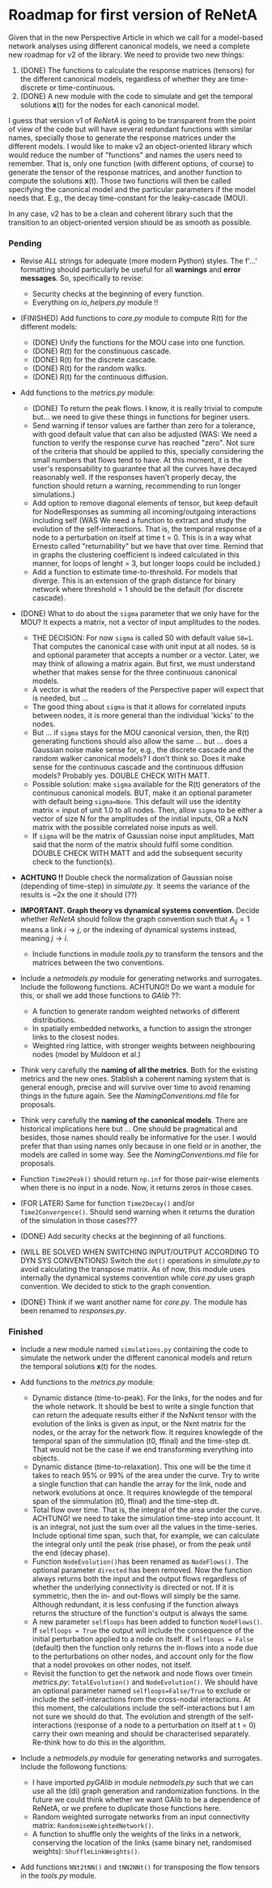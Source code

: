 # Roadmap for first version of ReNetA

Given that in the new Perspective Article in which we call for a model-based network analyses using different canonical models, we need a complete new roadmap for v2 of the library. We need to provide two new things:

1. (DONE) The functions to calculate the response matrices (tensors) for the different canonical models, regardless of whether they are time-discrete or time-continuous.
2. (DONE) A new module with the code to simulate and get the temporal solutions **x**(t) for the nodes for each canonical model.

I guess that version v1 of *ReNetA* is going to be transparent from the point of view of the code but will have several redundant functions with similar names, specially those to generate the response matrices under the different models. I would like to make v2 an object-oriented library which would reduce the number of "functions" and names the users need to remember. That is, only one function (with different options, of course) to generate the tensor of the response matrices, and another function to compute the solutions **x**(t). Those two functions will then be called specifying the canonical model and the particular parameters if the model needs that. E.g., the decay time-constant for the leaky-cascade (MOU).

In any case, v2 has to be a clean and coherent library such that the transition to an object-oriented version should be as smooth as possible.


### Pending

- Revise *ALL* strings for adequate (more modern Python) styles. The f'…' formatting should particularly be useful for all **warnings** and **error messages**. So, specifically to revise:
	- Security checks at the beginning of every function.
	- Everything on *io_helpers.py* module !! 
- (FINISHED) Add functions to *core.py* module to compute R(t) for the different models:
	- (DONE) Unify the functions for the MOU case into one function.
	- (DONE) R(t) for the constinuous cascade.
	- (DONE) R(t) for the discrete cascade.
	- (DONE) R(t) for the random walks.
	- (DONE) R(t) for the continuous diffusion.
- Add functions to the *metrics.py* module:
	- (DONE) To return the peak flows. I know, it is really trivial to compute but… we need to give these things in functions for beginer users.
	- Send warning if tensor values are farther than zero for a tolerance, with good default value that can also be adjusted (WAS: We need a function to verify the response curve has reached "zero". Not sure of the criteria that should be applied to this, specially considering the small numbers that flows tend to have. At this moment, it is the user's responsability to guarantee that all the curves have decayed reasonably well. If the responses haven't properly decay, the function should return a warning, recommending to run longer simulations.)
	- Add option to remove diagonal elements of tensor, but keep default for NodeResponses as summing all incoming/outgoing interactions including self (WAS We need a function to extract and study the evolution of the self-interactions. That is, the temporal response of a node to a perturbation on itself at time t = 0. This is in a way what Ernesto called "returnability" but we have that over time. Remind that in graphs the clustering coefficient is indeed calculated in this manner, for loops of lenght = 3, but longer loops could be included.)
	- Add a function to estimate time-to-threshold. For models that diverge. This is an extension of the graph distance for binary network where threshold = 1 should be the default (for discrete cascade).

- (DONE) What to do about the `sigma` parameter that we only have for the MOU? It expects a matrix, not a vector of input amplitudes to the nodes.
	- THE DECISION: For now `sigma` is called S0 with default value `S0=1`. That computes the canonical case with unit input at all nodes. `S0` is and optional parameter that accepts a number or a vector. Later, we may think of allowing a matrix again. But first, we must understand whether that makes sense for the three continuous canonical models. 	
	- A vector is what the readers of the Perspective paper will expect that is needed, but …
	- The good thing about `sigma` is that it allows for correlated inputs between nodes, it is more general than the individual 'kicks' to the nodes.
	- But … if `sigma` stays for the MOU canonical version, then, the R(t) generating functions should also allow the same … but … does a Gaussian noise make sense for, e.g., the discrete cascade and the random walker canonical models? I don't think so. Does it make sense for the continuous cascade and the continuous diffusion models? Probably yes. DOUBLE CHECK WITH MATT.
	- Possible solution: make `sigma` available for the R(t) generators of the continuous canonical models. BUT, make it an optional parameter with default being `sigma=None`. This default will use the identity matrix = input of unit 1.0 to all nodes. Then, allow `sigma` to be either a vector of size N for the amplitudes of the initial inputs, OR a NxN matrix with the possible correlated noise inputs as well.
	- If `sigma` will be the matrix of Gaussian noise input amplitudes, Matt said that the norm of the matrix should fulfil some condition. DOUBLE CHECK WITH MATT and add the subsequent security check to the function(s).

- **ACHTUNG !!** Double check the normalization of Gaussian noise (depending of time-step) in *simulate.py*. It seems the variance of the results is ~2x the one it should (??)

- **IMPORTANT. Graph theory vs dynamical systems convention.** Decide whether *ReNetA* should follow the graph convention such that $A_{ij} = 1$ means a link $i \to j$, or the indexing of dynamical systems instead, meaning $j \to i$.
	- Include functions in module *tools.py* to transform the tensors and the matrices between the two conventions.

- Include a *netmodels.py* module for generating networks and surrogates. Include the followong functions. ACHTUNG!! Do we want a module for this, or shall we add those functions to *GAlib* ??:
	- A function to generate random weighted networks of different distributions.
	- In spatially embedded networks, a function to assign the stronger links to the closest nodes.
	- Weighted ring lattice, with stronger weights between neighbouring nodes (model by Muldoon et al.)

- Think very carefully the **naming of all the metrics**. Both for the existing metrics and the new ones. Stablish a coherent naming system that is general enough, precise and will survive over time to avoid renaming things in the future again. See the *NamingConventions.md* file for proposals.

- Think very carefully the **naming of the canonical models**. There are historical implications here but … One should be pragmatical and besides, those names should really be informative for the user. I would prefer that than using names only because in one field or in another, the models are called in some way. See the *NamingConventions.md* file for proposals.

- Function `Time2Peak()` should return `np.inf` for those pair-wise elements when there is no input in a node. Now, it returns zeros in those cases.

- (FOR LATER) Same for function `Time2Decay()` and/or `Time2Convergence()`. Should send warning when it returns the duration of the simulation in those cases???

- (DONE) Add security checks at the beginning of all functions.

- (WILL BE SOLVED WHEN SWITCHING INPUT/OUTPUT ACCORDING TO DYN SYS CONVENTIONS) Switch the `dot()` operations in *simulate.py* to avoid calculating the transpose matrix. As of now, this module uses internally the dynamical systems convention while *core.py* uses graph convention. We decided to stick to the graph convention.

- (DONE) Think if we want another name for *core.py*. The module has been renamed to *responses.py*.


### Finished

- Include a new module named `simulations.py` containing the code to simulate the network under the different canonical models and return the temporal solutions **x**(t) for the nodes.
- Add functions to the *metrics.py* module:
	- Dynamic distance (time-to-peak). For the links, for the nodes and for the whole network. It should be best to write a single function that can return the adequate results either if the NxNxnt tensor with the evolution of the links is given as input, or the Nxnt matrix for the nodes, or the array for the network flow. It requires knowlegde of the temporal span of the simmulation (t0, ffinal) and the time-step dt. That would not be the case if we end transforming everything into objects.
	- Dynamic distance (time-to-relaxation). This one will be the time it takes to reach 95% or 99% of the area under the curve. Try to write a single function that can handle the array for the link, node and network evolutions at once. It requires knowlegde of the temporal span of the simmulation (t0, ffinal) and the time-step dt.
	- Total flow over time. That is, the integral of the area under the curve. ACHTUNG! we need to take the simulation time-step into account. It is an integral, not just the sum over all the values in the time-series. Include optional time span, such that, for example, we can calculate the integral only until the peak (rise phase), or from the peak until the end (decay phase).
	- Function `NodeEvolution()`has been renamed as `NodeFlows()`. The optional parameter `directed` has been removed. Now the function always returns both the input and the output flows regardless of whether the underlying connectivity is directed or not. If it is symmetric, then the in- and out-flows will simply be the same. Although redundant, it is less confusing if the function always returns the structure of the function's output is always the same.
	- A new parameter `selfloops` has been added to function `NodeFlows()`. If `selfloops = True` the output will include the consequence of the initial perturbation applied to a node on itself. If `selfloops = False` (default) then the function only returns the in-flows into a node due to the perturbations on other nodes, and account only for the flow that a nodel provokes on other nodes, not itself.
	- Revisit the function to get the network and node flows over timein *metrics.py*: `TotalEvolution()` and  `NodeEvolution()`. We should have an optional parameter named `selfloops=False/True` to exclude or include the self-interactions from the cross-nodal interactions. At this moment, the calculations include the self-interactions but I am not sure we should do that. The evolution and strength of the self-interactions (response of a node to a perturbation on itself at t = 0) carry their own meaning and should be characterised separately. Re-think how to do this in the algorithm.


- Include a *netmodels.py* module for generating networks and surrogates. Include the followong functions:
	- I have imported *pyGAlib* in module *netmodels.py* such that we can use all the (di) graph generation and randomization functions. In the future we could think whether we want GAlib to be a dependence of ReNetA, or we prefere to duplicate those functions here.
	- Random weighted surrogate networks from an input connectivity matrix: `RandomiseWeightedNetwork()`.
	- A function to shuffle only the weights of the links in a network, conserving the location of the links (same binary net, randomised weights): `ShuffleLinkWeights()`.


- Add functions `NNt2tNN()` and `tNN2NNt()` for transposing the flow tensors in the *tools.py* module.
